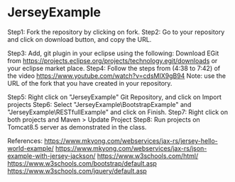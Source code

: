 # JerseyExample

Step1: Fork the repository by clicking on fork.
Step2: Go to your repository and click on download button, and copy the URL.

Step3: Add, git plugin in your eclipse using the following:
Download EGit from https://projects.eclipse.org/projects/technology.egit/downloads or your eclipse market place.
Step4: Follow the steps from (4:38 to 7:42) of the video https://www.youtube.com/watch?v=cdsMIX9gB94 
        Note: use the URL of the fork that you have created in your repository.
        
Step5: Right click on "JerseyExample" Git Repository, and click on Import projects
Step6: Select "JerseyExample\BootstrapExample" and "JerseyExample\RESTfullExample" and click on Finish.
Step7: Right click on both projects and Maven > Update Project
Step8: Run projects on Tomcat8.5 server as demonstrated in the class.

References:
https://www.mkyong.com/webservices/jax-rs/jersey-hello-world-example/
https://www.mkyong.com/webservices/jax-rs/json-example-with-jersey-jackson/
https://www.w3schools.com/html/
https://www.w3schools.com/bootstrap/default.asp
https://www.w3schools.com/jquery/default.asp



